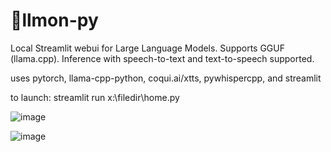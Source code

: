 # 🍋llmon-py

Local Streamlit webui for Large Language Models. Supports GGUF (llama.cpp). Inference with speech-to-text and text-to-speech supported.

uses pytorch, llama-cpp-python, coqui.ai/xtts, pywhispercpp, and streamlit

to launch: streamlit run x:\filedir\home.py 

![image](https://github.com/3eeps/llmon-py/assets/55860052/64576326-4397-4d2a-a4e0-0f25faaf34c5)

![image](https://github.com/3eeps/llmon-py/assets/55860052/2671f12d-eba2-48ad-a652-a422b38a6ae2)

